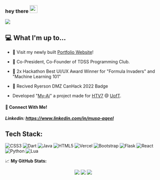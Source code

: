 ### hey there <img src="https://media.giphy.com/media/hvRJCLFzcasrR4ia7z/giphy.gif" width="25px">

![](https://komarev.com/ghpvc/?username=MusaAqeel)
## 💻 What I'm up to...

- 🔨 Visit my newly built [Portfolio Website](https://musaaqeel.tech/)!
- 🔨 Co-President, Co-Founder of TDSS Programming Club. 

- 🥇  2x Hackathon Best UI/UX Award Winner for "Formula Invaders" and "Machine Learning 101"
- 👾  Recived Ryerson DMZ CanHack 2022 Badge

- Developed "[My-Ai](https://github.com/MusaAqeel/HTV7)" a project made for [HTV7](https://hackthevalley.io) @ [UofT](https://www.utoronto.ca/).

#### **📲 Connect With Me!**

##### Linkedin: https://www.linkedin.com/in/musa-aqeel



## Tech Stack:

![CSS3](https://img.shields.io/badge/css3-%231572B6.svg?style=square&logo=css3&logoColor=white) ![Dart](https://img.shields.io/badge/dart-%230175C2.svg?style=square&logo=dart&logoColor=white) ![Java](https://img.shields.io/badge/java-%23ED8B00.svg?style=square&logo=java&logoColor=white) ![HTML5](https://img.shields.io/badge/html5-%23E34F26.svg?style=square&logo=html5&logoColor=white) ![Vercel](https://img.shields.io/badge/vercel-%23000000.svg?style=square&logo=vercel&logoColor=white) ![Bootstrap](https://img.shields.io/badge/bootstrap-%23563D7C.svg?style=square&logo=bootstrap&logoColor=white) ![Flask](https://img.shields.io/badge/flask-%23000.svg?style=square&logo=flask&logoColor=white) ![React](https://img.shields.io/badge/react-%2320232a.svg?style=square&logo=react&logoColor=%2361DAFB) ![Python](https://img.shields.io/badge/python-3670A0?style=square&logo=python&logoColor=ffdd54) ![Lua](https://img.shields.io/badge/lua-%232C2D72.svg?style=square&logo=lua&logoColor=white)

📈 **My GitHub Stats:**  


<p align="center">
  <img src="https://github-readme-stats.vercel.app/api?username=musaaqeel&theme=dark&hide_border=false&include_all_commits=false&count_private=true" />
  <img src="https://github-readme-streak-stats.herokuapp.com/?user=musaaqeel&theme=dark&hide_border=false" />
  <img src="https://github-readme-stats.vercel.app/api/top-langs/?username=musaaqeel&theme=dark&hide_border=false&include_all_commits=false&count_private=true&layout=compact" />
</p>

<!---
<p align="center">
  <img src="https://readme-typing-svg.demolab.com?font=Arial&pause=1000&color=F7F7F7&width=435&lines=Student+and+Developer;Hackathon+Enthusiast+;4+years+of+coding+experience+;Software+Programming+Instructor+;Always+Learning;Musa+Aqeel" />
</p>
-->
  
